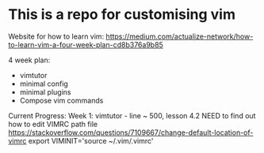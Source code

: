 # This is a repo for customising vim

Website for how to learn vim:
https://medium.com/actualize-network/how-to-learn-vim-a-four-week-plan-cd8b376a9b85

4 week plan:
- vimtutor
- minimal config
- minimal plugins
- Compose vim commands

Current Progress:
Week 1: vimtutor - line ~ 500, lesson 4.2
NEED to find out how to edit VIMRC path file
https://stackoverflow.com/questions/7109667/change-default-location-of-vimrc
export VIMINIT='source ~/.vim/.vimrc'

